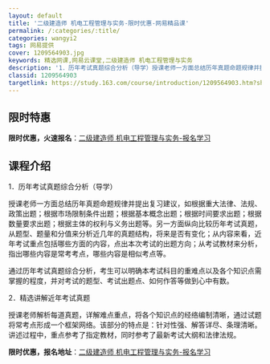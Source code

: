 ```yaml
---
layout: default
title: '二级建造师 机电工程管理与实务-限时优惠-网易精品课'
permalink: /:categories/:title/
categories: wangyi2
tags: 网易提供
cover: 1209564903.jpg
keywords: 精选网课,网易云课堂,二级建造师 机电工程管理与实务
description: '1．历年考试真题综合分析（导学）授课老师一方面总结历年真题命题规律并提出复习建议，如根据重大法律、法规、政策出题；根据市'
classid: 1209564903
targetlink: https://study.163.com/course/introduction/1209564903.htm?share=1&shareId=1025206652&utm_campaign=share&utm_medium=iphoneShare&utm_source=&utm_u=1025206652
---
```


## 限时特惠

**限时优惠，火速报名**：[二级建造师 机电工程管理与实务-报名学习](https://study.163.com/course/introduction/1209564903.htm?share=1&shareId=1025206652&utm_campaign=share&utm_medium=iphoneShare&utm_source=&utm_u=1025206652)

## 课程介绍

1．历年考试真题综合分析（导学）

授课老师一方面总结历年真题命题规律并提出复习建议，如根据重大法律、法规、政策出题；根据市场限制条件出题；根据基本概念出题；根据时间要求出题；根据数量要求出题；根据主体的权利与义务出题等。另一方面纵向比较历年考试真题，从题型、题量和分值来分析近几年的真题结构，将来是否有变化；从内容来看，近年考试重点包括哪些方面的内容，点出本次考试的出题方向；从考试教材来分析，指出哪些内容是常考考点，哪些内容是相似考点等。



通过历年考试真题综合分析，考生可以明确本考试科目的重难点以及各个知识点需掌握的程度，并对考试的题型、考试出题点、如何作答等做到心中有数。



2．精选讲解近年考试真题

授课老师解析每道真题，详解难点重点，将各个知识点的经络编制清晰，通过试题将常考点形成一个框架网络。该部分的特点是：针对性强、解答详尽、条理清晰。讲述过程中，重点参考了指定教材，同时参考了最新考试大纲和法律法规。

**限时优惠，报名地址**：[二级建造师 机电工程管理与实务-报名学习](https://study.163.com/course/introduction/1209564903.htm?share=1&shareId=1025206652&utm_campaign=share&utm_medium=iphoneShare&utm_source=&utm_u=1025206652)

